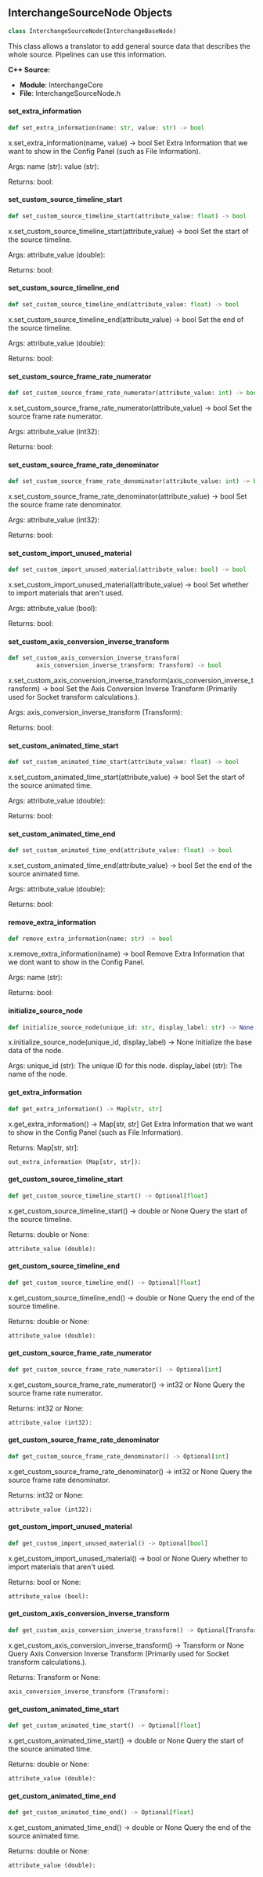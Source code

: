 ## InterchangeSourceNode Objects

```python
class InterchangeSourceNode(InterchangeBaseNode)
```

This class allows a translator to add general source data that describes the whole source. Pipelines can use this information.

**C++ Source:**

- **Module**: InterchangeCore
- **File**: InterchangeSourceNode.h

<a id="unreal.InterchangeSourceNode.set_extra_information"></a>

#### set_extra_information

```python
def set_extra_information(name: str, value: str) -> bool
```

x.set_extra_information(name, value) -> bool
Set Extra Information that we want to show in the Config Panel (such as File Information).

Args:
    name (str): 
    value (str): 

Returns:
    bool:

<a id="unreal.InterchangeSourceNode.set_custom_source_timeline_start"></a>

#### set_custom_source_timeline_start

```python
def set_custom_source_timeline_start(attribute_value: float) -> bool
```

x.set_custom_source_timeline_start(attribute_value) -> bool
Set the start of the source timeline.

Args:
    attribute_value (double): 

Returns:
    bool:

<a id="unreal.InterchangeSourceNode.set_custom_source_timeline_end"></a>

#### set_custom_source_timeline_end

```python
def set_custom_source_timeline_end(attribute_value: float) -> bool
```

x.set_custom_source_timeline_end(attribute_value) -> bool
Set the end of the source timeline.

Args:
    attribute_value (double): 

Returns:
    bool:

<a id="unreal.InterchangeSourceNode.set_custom_source_frame_rate_numerator"></a>

#### set_custom_source_frame_rate_numerator

```python
def set_custom_source_frame_rate_numerator(attribute_value: int) -> bool
```

x.set_custom_source_frame_rate_numerator(attribute_value) -> bool
Set the source frame rate numerator.

Args:
    attribute_value (int32): 

Returns:
    bool:

<a id="unreal.InterchangeSourceNode.set_custom_source_frame_rate_denominator"></a>

#### set_custom_source_frame_rate_denominator

```python
def set_custom_source_frame_rate_denominator(attribute_value: int) -> bool
```

x.set_custom_source_frame_rate_denominator(attribute_value) -> bool
Set the source frame rate denominator.

Args:
    attribute_value (int32): 

Returns:
    bool:

<a id="unreal.InterchangeSourceNode.set_custom_import_unused_material"></a>

#### set_custom_import_unused_material

```python
def set_custom_import_unused_material(attribute_value: bool) -> bool
```

x.set_custom_import_unused_material(attribute_value) -> bool
Set whether to import materials that aren't used.

Args:
    attribute_value (bool): 

Returns:
    bool:

<a id="unreal.InterchangeSourceNode.set_custom_axis_conversion_inverse_transform"></a>

#### set_custom_axis_conversion_inverse_transform

```python
def set_custom_axis_conversion_inverse_transform(
        axis_conversion_inverse_transform: Transform) -> bool
```

x.set_custom_axis_conversion_inverse_transform(axis_conversion_inverse_transform) -> bool
Set the Axis Conversion Inverse Transform (Primarily used for Socket transform calculations.).

Args:
    axis_conversion_inverse_transform (Transform): 

Returns:
    bool:

<a id="unreal.InterchangeSourceNode.set_custom_animated_time_start"></a>

#### set_custom_animated_time_start

```python
def set_custom_animated_time_start(attribute_value: float) -> bool
```

x.set_custom_animated_time_start(attribute_value) -> bool
Set the start of the source animated time.

Args:
    attribute_value (double): 

Returns:
    bool:

<a id="unreal.InterchangeSourceNode.set_custom_animated_time_end"></a>

#### set_custom_animated_time_end

```python
def set_custom_animated_time_end(attribute_value: float) -> bool
```

x.set_custom_animated_time_end(attribute_value) -> bool
Set the end of the source animated time.

Args:
    attribute_value (double): 

Returns:
    bool:

<a id="unreal.InterchangeSourceNode.remove_extra_information"></a>

#### remove_extra_information

```python
def remove_extra_information(name: str) -> bool
```

x.remove_extra_information(name) -> bool
Remove Extra Information that we dont want to show in the Config Panel.

Args:
    name (str): 

Returns:
    bool:

<a id="unreal.InterchangeSourceNode.initialize_source_node"></a>

#### initialize_source_node

```python
def initialize_source_node(unique_id: str, display_label: str) -> None
```

x.initialize_source_node(unique_id, display_label) -> None
Initialize the base data of the node.

Args:
    unique_id (str): The unique ID for this node.
    display_label (str): The name of the node.

<a id="unreal.InterchangeSourceNode.get_extra_information"></a>

#### get_extra_information

```python
def get_extra_information() -> Map[str, str]
```

x.get_extra_information() -> Map[str, str]
Get Extra Information that we want to show in the Config Panel (such as File Information).

Returns:
    Map[str, str]: 

    out_extra_information (Map[str, str]):

<a id="unreal.InterchangeSourceNode.get_custom_source_timeline_start"></a>

#### get_custom_source_timeline_start

```python
def get_custom_source_timeline_start() -> Optional[float]
```

x.get_custom_source_timeline_start() -> double or None
Query the start of the source timeline.

Returns:
    double or None: 

    attribute_value (double):

<a id="unreal.InterchangeSourceNode.get_custom_source_timeline_end"></a>

#### get_custom_source_timeline_end

```python
def get_custom_source_timeline_end() -> Optional[float]
```

x.get_custom_source_timeline_end() -> double or None
Query the end of the source timeline.

Returns:
    double or None: 

    attribute_value (double):

<a id="unreal.InterchangeSourceNode.get_custom_source_frame_rate_numerator"></a>

#### get_custom_source_frame_rate_numerator

```python
def get_custom_source_frame_rate_numerator() -> Optional[int]
```

x.get_custom_source_frame_rate_numerator() -> int32 or None
Query the source frame rate numerator.

Returns:
    int32 or None: 

    attribute_value (int32):

<a id="unreal.InterchangeSourceNode.get_custom_source_frame_rate_denominator"></a>

#### get_custom_source_frame_rate_denominator

```python
def get_custom_source_frame_rate_denominator() -> Optional[int]
```

x.get_custom_source_frame_rate_denominator() -> int32 or None
Query the source frame rate denominator.

Returns:
    int32 or None: 

    attribute_value (int32):

<a id="unreal.InterchangeSourceNode.get_custom_import_unused_material"></a>

#### get_custom_import_unused_material

```python
def get_custom_import_unused_material() -> Optional[bool]
```

x.get_custom_import_unused_material() -> bool or None
Query whether to import materials that aren't used.

Returns:
    bool or None: 

    attribute_value (bool):

<a id="unreal.InterchangeSourceNode.get_custom_axis_conversion_inverse_transform"></a>

#### get_custom_axis_conversion_inverse_transform

```python
def get_custom_axis_conversion_inverse_transform() -> Optional[Transform]
```

x.get_custom_axis_conversion_inverse_transform() -> Transform or None
Query Axis Conversion Inverse Transform (Primarily used for Socket transform calculations.).

Returns:
    Transform or None: 

    axis_conversion_inverse_transform (Transform):

<a id="unreal.InterchangeSourceNode.get_custom_animated_time_start"></a>

#### get_custom_animated_time_start

```python
def get_custom_animated_time_start() -> Optional[float]
```

x.get_custom_animated_time_start() -> double or None
Query the start of the source animated time.

Returns:
    double or None: 

    attribute_value (double):

<a id="unreal.InterchangeSourceNode.get_custom_animated_time_end"></a>

#### get_custom_animated_time_end

```python
def get_custom_animated_time_end() -> Optional[float]
```

x.get_custom_animated_time_end() -> double or None
Query the end of the source animated time.

Returns:
    double or None: 

    attribute_value (double):

<a id="unreal.InterchangeUserDefinedAttributesAPI"></a>